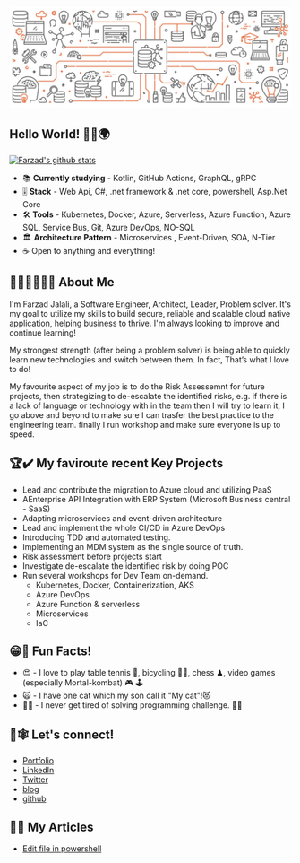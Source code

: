 

<!--
**Farzad-Jalali/Farzad-Jalali** is a ✨ _special_ ✨ repository because its `README.md` (this file) appears on your GitHub profile.

Here are some ideas to get you started:

- 🔭 I’m currently working on ...
- 🌱 I’m currently learning ...
- 👯 I’m looking to collaborate on ...
- 🤔 I’m looking for help with ...
- 💬 Ask me about ...
- 📫 How to reach me: ...
- 😄 Pronouns: ...
- ⚡ Fun fact: ...
-->


![Banner Image](https://github.com/Farzad-Jalali/Farzad-Jalali/raw/main/images/what-is-container-orchestration.jpg)
## Hello World! 🙋‍♂️🌍

[![Farzad's github stats](https://github-readme-stats.vercel.app/api?username=Farzad-Jalali&&hide=stars,contribs,issues&show_icons=true&bg_color=f4f7f7&title_color=65c0ba&icon_color=ffbd39&text_color=216583)](https://github.com/Farzad-Jalali/github-readme-stats)

- 📚 **Currently studying** - Kotlin, GitHub Actions, GraphQL, gRPC
- 🎚 **Stack** - Web Api, C#, .net framework & .net core, powershell,  Asp.Net Core
- 🛠 **Tools** -  Kubernetes, Docker, Azure, Serverless, Azure Function, Azure SQL, Service Bus, Git, Azure DevOps, NO-SQL
- 🏛 **Architecture Pattern** - Microservices , Event-Driven, SOA, N-Tier
- ☕ Open to anything and everything!

## 🧑‍💻🕵️‍♂️👨‍🔬 About Me

I'm Farzad Jalali, a Software Engineer, Architect, Leader, Problem solver. It's my goal to utilize my skills to build secure, reliable and scalable cloud native application, helping business to thrive. I'm always looking to improve and continue learning!

My strongest strength (after being a problem solver) is being able to quickly learn new
technologies and switch between them. In fact, That’s what I love to do!

My favourite aspect of my job is to do the Risk Assessemnt for future projects, then strategizing to de-escalate the identified risks, e.g. if there is a lack of language or technology with in the team then I will try to learn it, I go above and beyond to make sure I can trasfer the best practice to the engineering team. finally I run workshop and make sure everyone is up to speed.

## 🏆✔️ My faviroute recent Key Projects

* Lead and contribute the migration to Azure cloud and utilizing PaaS
* AEnterprise API Integration with ERP System (Microsoft Business central - SaaS)
* Adapting microservices and event-driven architecture
* Lead and implement the whole CI/CD in Azure DevOps
* Introducing TDD and automated testing.
* Implementing an MDM system as the single source of truth.
* Risk assessment before projects start
* Investigate de-escalate the identified risk by doing POC
* Run several workshops for Dev Team on-demand.
    * Kubernetes, Docker, Containerization, AKS
    * Azure DevOps
    * Azure Function & serverless
    * Microservices
    * IaC


## 😁🎉 Fun Facts! 

* 😍 - I love to play table tennis 🏓, bicycling 🚴‍♂️,  chess ♟, video games (especially Mortal-kombat) 🎮 🕹
* 🙀 - I have one cat which my son call it "My cat"!😻
* 👨‍💻 - I never get tired of solving programming challenge. 🧩🤨



## 🤝🕸 Let's connect!
- [Portfolio](http://portfolio.farzad.me.uk/)
- [LinkedIn](https://www.linkedin.com/in/FarzadJalali/)
- [Twitter](https://www.twitter.com/FarzadJalali/) 
- [blog](https://blog.Jalali.co.uk)
- [github](https://github.com/Farzad-Jalali)

## 📝📑 My Articles
- [Edit file in powershell ](https://blog.jalali.co.uk/2020/05/how-do-i-replace-some-text-inside-text.html)


